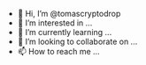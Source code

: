 - 👋 Hi, I’m @tomascryptodrop
- 👀 I’m interested in ...
- 🌱 I’m currently learning ...
- 💞️ I’m looking to collaborate on ...
- 📫 How to reach me ...

<!---
tomascryptodrop/tomascryptodrop is a ✨ special ✨ repository because its `README.md` (this file) appears on your GitHub profile.
You can click the Preview link to take a look at your changes.
--->
